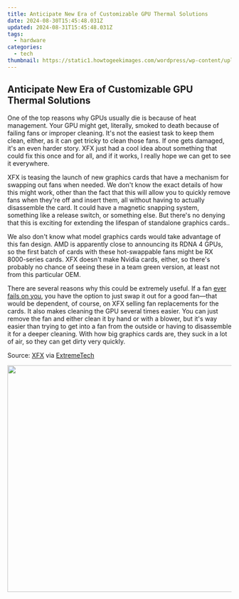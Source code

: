 ```yaml
---
title: Anticipate New Era of Customizable GPU Thermal Solutions
date: 2024-08-30T15:45:48.031Z
updated: 2024-08-31T15:45:48.031Z
tags:
  - hardware
categories:
  - tech
thumbnail: https://static1.howtogeekimages.com/wordpress/wp-content/uploads/2024/04/a-gpu-with-two-fans-highlighted.jpg
---
```


## Anticipate New Era of Customizable GPU Thermal Solutions

One of the top reasons why GPUs usually die is because of heat management. Your GPU might get, literally, smoked to death because of failing fans or improper cleaning. It's not the easiest task to keep them clean, either, as it can get tricky to clean those fans. If one gets damaged, it's an even harder story. XFX just had a cool idea about something that could fix this once and for all, and if it works, I really hope we can get to see it everywhere.

 XFX is teasing the launch of new graphics cards that have a mechanism for swapping out fans when needed. We don't know the exact details of how this might work, other than the fact that this will allow you to quickly remove fans when they're off and insert them, all without having to actually disassemble the card. It could have a magnetic snapping system, something like a release switch, or something else. But there's no denying that this is exciting for extending the lifespan of standalone graphics cards..

 We also don't know what model graphics cards would take advantage of this fan design. AMD is apparently close to announcing its RDNA 4 GPUs, so the first batch of cards with these hot-swappable fans might be RX 8000-series cards. XFX doesn't make Nvidia cards, either, so there's probably no chance of seeing these in a team green version, at least not from this particular OEM.

 There are several reasons why this could be extremely useful. If a fan [ever fails on you](https://phone-solutions.techidaily.com/complete-guide-for-recovering-contacts-files-on-xiaomi-by-fonelab-android-recover-contacts/), you have the option to just swap it out for a good fan—that would be dependent, of course, on XFX selling fan replacements for the cards. It also makes cleaning the GPU several times easier. You can just remove the fan and either clean it by hand or with a blower, but it's way easier than trying to get into a fan from the outside or having to disassemble it for a deeper cleaning. With how big graphics cards are, they suck in a lot of air, so they can get dirty very quickly.

 Source: [XFX](https://x.com/XFX%5FPlayHard/status/1801016730988249173) via [ExtremeTech](https://www.extremetech.com/gaming/xfx-teases-a-graphics-card-with-swappable-fans)

<ins class="adsbygoogle"
     style="display:block"
     data-ad-format="autorelaxed"
     data-ad-client="ca-pub-7571918770474297"
     data-ad-slot="1223367746"></ins>



<ins class="adsbygoogle"
     style="display:block"
     data-ad-client="ca-pub-7571918770474297"
     data-ad-slot="8358498916"
     data-ad-format="auto"
     data-full-width-responsive="true"></ins>



<!-- affiliate ads begin -->
<a href="https://coinrule.sjv.io/c/5597632/1958379/18409" target="_top" id="1958379"><img src="//a.impactradius-go.com/display-ad/18409-1958379" border="0" alt="" width="856" height="508"/></a><img height="0" width="0" src="https://imp.pxf.io/i/5597632/1958379/18409" style="position:absolute;visibility:hidden;" border="0" />
<!-- affiliate ads end -->